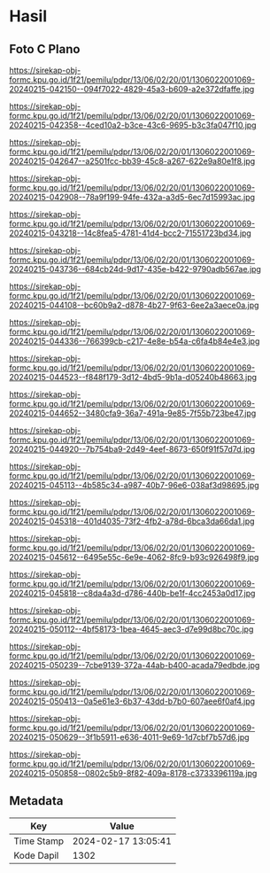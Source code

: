 # Hasil

## Foto C Plano

https://sirekap-obj-formc.kpu.go.id/1f21/pemilu/pdpr/13/06/02/20/01/1306022001069-20240215-042150--094f7022-4829-45a3-b609-a2e372dfaffe.jpg

https://sirekap-obj-formc.kpu.go.id/1f21/pemilu/pdpr/13/06/02/20/01/1306022001069-20240215-042358--4ced10a2-b3ce-43c6-9695-b3c3fa047f10.jpg

https://sirekap-obj-formc.kpu.go.id/1f21/pemilu/pdpr/13/06/02/20/01/1306022001069-20240215-042647--a2501fcc-bb39-45c8-a267-622e9a80e1f8.jpg

https://sirekap-obj-formc.kpu.go.id/1f21/pemilu/pdpr/13/06/02/20/01/1306022001069-20240215-042908--78a9f199-94fe-432a-a3d5-6ec7d15993ac.jpg

https://sirekap-obj-formc.kpu.go.id/1f21/pemilu/pdpr/13/06/02/20/01/1306022001069-20240215-043218--14c8fea5-4781-41d4-bcc2-71551723bd34.jpg

https://sirekap-obj-formc.kpu.go.id/1f21/pemilu/pdpr/13/06/02/20/01/1306022001069-20240215-043736--684cb24d-9d17-435e-b422-9790adb567ae.jpg

https://sirekap-obj-formc.kpu.go.id/1f21/pemilu/pdpr/13/06/02/20/01/1306022001069-20240215-044108--bc60b9a2-d878-4b27-9f63-6ee2a3aece0a.jpg

https://sirekap-obj-formc.kpu.go.id/1f21/pemilu/pdpr/13/06/02/20/01/1306022001069-20240215-044336--766399cb-c217-4e8e-b54a-c6fa4b84e4e3.jpg

https://sirekap-obj-formc.kpu.go.id/1f21/pemilu/pdpr/13/06/02/20/01/1306022001069-20240215-044523--f848f179-3d12-4bd5-9b1a-d05240b48663.jpg

https://sirekap-obj-formc.kpu.go.id/1f21/pemilu/pdpr/13/06/02/20/01/1306022001069-20240215-044652--3480cfa9-36a7-491a-9e85-7f55b723be47.jpg

https://sirekap-obj-formc.kpu.go.id/1f21/pemilu/pdpr/13/06/02/20/01/1306022001069-20240215-044920--7b754ba9-2d49-4eef-8673-650f91f57d7d.jpg

https://sirekap-obj-formc.kpu.go.id/1f21/pemilu/pdpr/13/06/02/20/01/1306022001069-20240215-045113--4b585c34-a987-40b7-96e6-038af3d98695.jpg

https://sirekap-obj-formc.kpu.go.id/1f21/pemilu/pdpr/13/06/02/20/01/1306022001069-20240215-045318--401d4035-73f2-4fb2-a78d-6bca3da66da1.jpg

https://sirekap-obj-formc.kpu.go.id/1f21/pemilu/pdpr/13/06/02/20/01/1306022001069-20240215-045612--6495e55c-6e9e-4062-8fc9-b93c926498f9.jpg

https://sirekap-obj-formc.kpu.go.id/1f21/pemilu/pdpr/13/06/02/20/01/1306022001069-20240215-045818--c8da4a3d-d786-440b-be1f-4cc2453a0d17.jpg

https://sirekap-obj-formc.kpu.go.id/1f21/pemilu/pdpr/13/06/02/20/01/1306022001069-20240215-050112--4bf58173-1bea-4645-aec3-d7e99d8bc70c.jpg

https://sirekap-obj-formc.kpu.go.id/1f21/pemilu/pdpr/13/06/02/20/01/1306022001069-20240215-050239--7cbe9139-372a-44ab-b400-acada79edbde.jpg

https://sirekap-obj-formc.kpu.go.id/1f21/pemilu/pdpr/13/06/02/20/01/1306022001069-20240215-050413--0a5e61e3-6b37-43dd-b7b0-607aee6f0af4.jpg

https://sirekap-obj-formc.kpu.go.id/1f21/pemilu/pdpr/13/06/02/20/01/1306022001069-20240215-050629--3f1b5911-e636-4011-9e69-1d7cbf7b57d6.jpg

https://sirekap-obj-formc.kpu.go.id/1f21/pemilu/pdpr/13/06/02/20/01/1306022001069-20240215-050858--0802c5b9-8f82-409a-8178-c3733396119a.jpg


## Metadata

| Key        | Value               |
| ---------- | ------------------- |
| Time Stamp | 2024-02-17 13:05:41 |
| Kode Dapil | 1302                |



